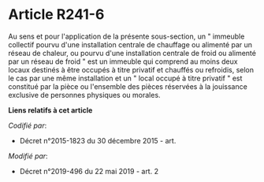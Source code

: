 # Article R241-6

Au sens et pour l'application de la présente sous-section, un " immeuble collectif pourvu d'une installation centrale de
chauffage ou alimenté par un réseau de chaleur, ou pourvu d'une installation centrale de froid ou alimenté par un réseau de
froid " est un immeuble qui comprend au moins deux locaux destinés à être occupés à titre privatif et chauffés ou refroidis,
selon le cas par une même installation et un " local occupé à titre privatif " est constitué par la pièce ou l'ensemble des
pièces réservées à la jouissance exclusive de personnes physiques ou morales.

**Liens relatifs à cet article**

_Codifié par_:

  - Décret n°2015-1823 du 30 décembre 2015 - art.

_Modifié par_:

  - Décret n°2019-496 du 22 mai 2019 - art. 2
